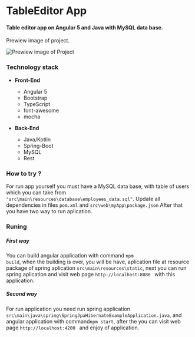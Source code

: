 # TableEditor App
#### Table editor app on Angular 5 and Java with MySQL data base.
 
 
 Prewiew image of project. 
 
![Prewiew image of Project](https://i.imgur.com/HdNEamd.png)



### Technology stack 
- **Front-End**
  - Angular 5
  - Bootstrap
  - TypeScript
  - font-awesome
  - mocha
  
- **Back-End**
  - Java/Kotlin
  - Spring-Boot
  - MySQL
  - Rest
 

### How to try ?
For run app yourself you must have a MySQL data base, 
with table of users which you can take from  <code>"src\main\resources\database\employees_data.sql"</code>.
Update all dependencies in files <code>pom.xml</code> and <code>src\web\myApp\package.json</code>
After that you have two way to run aplication.

### Runing

##### First way
You can build angular application with command <code>npm build</code>, when  the building is over, 
you will be have, aplication file at resource package of spring aplication <code>src\main\resources\static</code>, 
next you can run spring aplication and visit web page <code>http://localhost:8080 </code> with this application.

##### Second way
For run application you need run spring application <code>src\main\java\spring\SpringJpaHibernateExampleApplication.java</code>, and angular application with command<code>npm start</code>, after the you can visit web page <code>http://localhost:4200 </code> and enjoy of application.
